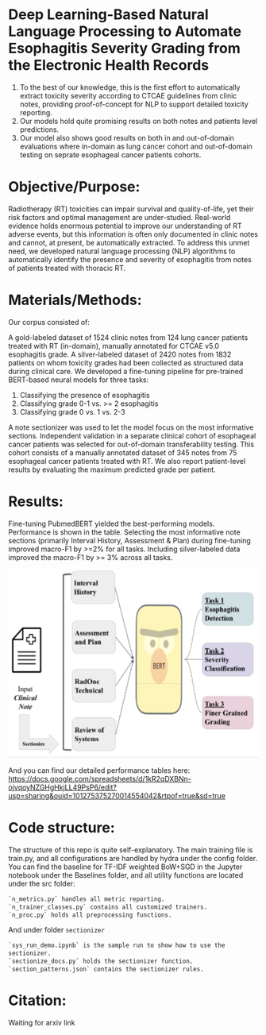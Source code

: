 # Deep Learning-Based Natural Language Processing to Automate Esophagitis Severity Grading from the Electronic Health Records

1. To the best of our knowledge, this is the first effort to automatically extract toxicity severity according to CTCAE guidelines from clinic notes, providing proof-of-concept for NLP to support detailed toxicity reporting.
2. Our models hold quite promising results on both notes and patients level predictions.
3. Our model also shows good results on both in and out-of-domain evaluations where in-domain as lung cancer cohort and out-of-domain testing on seprate esophageal cancer patients cohorts.

# Objective/Purpose:

Radiotherapy (RT) toxicities can impair survival and quality-of-life, yet their risk factors and optimal management are under-studied. Real-world evidence holds enormous potential to improve our understanding of RT adverse events, but this information is often only documented in clinic notes and cannot, at present, be automatically extracted. To address this unmet need, we developed natural language processing (NLP) algorithms to automatically identify the presence and severity of esophagitis from notes of patients treated with thoracic RT.

# Materials/Methods:

Our corpus consisted of:

A gold-labeled dataset of 1524 clinic notes from 124 lung cancer patients treated with RT (in-domain), manually annotated for CTCAE v5.0 esophagitis grade.
A silver-labeled dataset of 2420 notes from 1832 patients on whom toxicity grades had been collected as structured data during clinical care.
We developed a fine-tuning pipeline for pre-trained BERT-based neural models for three tasks:

1. Classifying the presence of esophagitis
2. Classifying grade 0-1 vs. >= 2 esophagitis
3. Classifying grade 0 vs. 1 vs. 2-3

A note sectionizer was used to let the model focus on the most informative sections. Independent validation in a separate clinical cohort of esophageal cancer patients was selected for out-of-domain transferability testing. This cohort consists of a manually annotated dataset of 345 notes from 75 esophageal cancer patients treated with RT. We also report patient-level results by evaluating the maximum predicted grade per patient.

# Results:

Fine-tuning PubmedBERT yielded the best-performing models. Performance is shown in the table. Selecting the most informative note sections (primarily Interval History, Assessment & Plan) during fine-tuning improved macro-F1 by >=2% for all tasks. Including silver-labeled data improved the macro-F1 by >= 3% across all tasks.

![Model flow Diagram](diagram.png)

And you can find our detailed performance tables here:
https://docs.google.com/spreadsheets/d/1kR2qDXBNn-ojvqoyNZGHgHkjLL49PsP6/edit?usp=sharing&ouid=101275375270014554042&rtpof=true&sd=true

# Code structure:

The structure of this repo is quite self-explanatory. The main training file is train.py, and all configurations are handled by hydra under the config folder. You can find the baseline for TF-IDF weighted BoW+SGD in the Jupyter notebook under the Baselines folder, and all utility functions are located under the src folder:

    `n_metrics.py` handles all metric reporting.
    `n_trainer_classes.py` contains all customized trainers.
    `n_proc.py` holds all preprocessing functions.
    
And under folder `sectionizer`

    `sys_run_demo.ipynb` is the sample run to show how to use the sectionizer.
    `sectionize_docs.py` holds the sectionizer function.
    `section_patterns.json` contains the sectionizer rules.

# Citation:
Waiting for arxiv link
